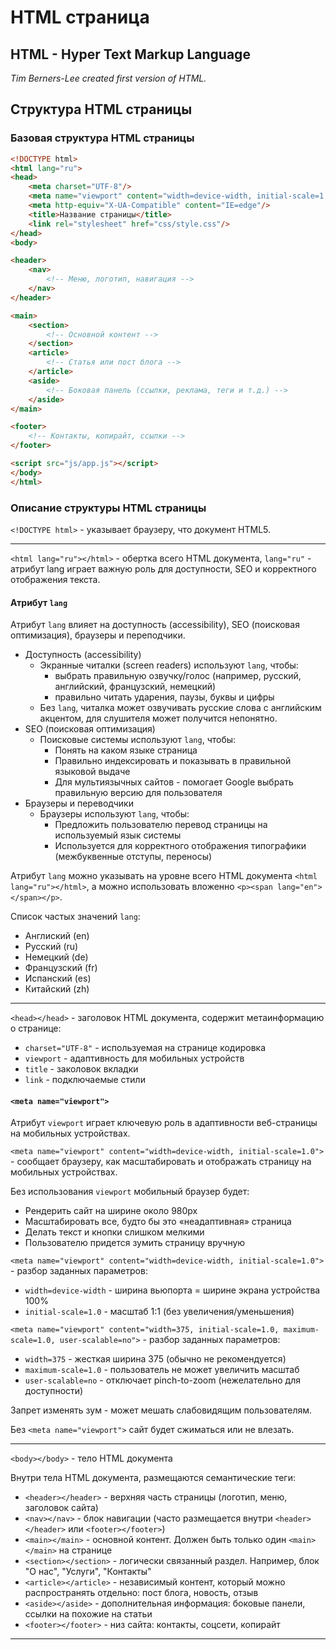# HTML страница

## HTML - Hyper Text Markup Language ##

*Tim Berners-Lee created first version of HTML.*

## Структура HTML страницы

### Базовая структура HTML страницы

```html
<!DOCTYPE html>
<html lang="ru">
<head>
    <meta charset="UTF-8"/>
    <meta name="viewport" content="width=device-width, initial-scale=1.0"/>
    <meta http-equiv="X-UA-Compatible" content="IE=edge"/>
    <title>Название страницы</title>
    <link rel="stylesheet" href="css/style.css"/>
</head>
<body>

<header>
    <nav>
        <!-- Меню, логотип, навигация -->
    </nav>
</header>

<main>
    <section>
        <!-- Основной контент -->
    </section>
    <article>
        <!-- Статья или пост блога -->
    </article>
    <aside>
        <!-- Боковая панель (ссылки, реклама, теги и т.д.) -->
    </aside>
</main>

<footer>
    <!-- Контакты, копирайт, ссылки -->
</footer>

<script src="js/app.js"></script>
</body>
</html>
```

### Описание структуры HTML страницы

`<!DOCTYPE html>` - указывает браузеру, что документ HTML5.

---

`<html lang="ru"></html>` - обертка всего HTML документа, `lang="ru"` - атрибут lang играет важную роль для доступности,
SEO и корректного отображения текста.

#### Атрибут `lang`

Атрибут `lang` влияет на доступность (accessibility), SEO (поисковая оптимизация), браузеры и переподчики.

- Доступность (accessibility)
    - Экранные читалки (screen readers) используют `lang`, чтобы:
        - выбрать правильную озвучку/голос (например, русский, английский, французский, немецкий)
        - правильно читать ударения, паузы, буквы и цифры
    - Без `lang`, читалка может озвучивать русские слова с английским акцентом, для слушителя может получится непонятно.
- SEO (поисковая оптимизация)
    - Поисковые системы используют `lang`, чтобы:
        - Понять на каком языке страница
        - Правильно индексировать и показывать в правильной языковой выдаче
        - Для мультиязычных сайтов - помогает Google выбрать правильную версию для пользователя
- Браузеры и переводчики
    - Браузеры используют `lang`, чтобы:
        - Предложить пользователю перевод страницы на используемый язык системы
        - Используется для корректного отображения типографики (межбуквенные отступы, переносы)

Атрибут `lang` можно указывать на уровне всего HTML документа `<html lang="ru"></html>`, а можно использовать
вложенно `<p><span lang="en"></span></p>`.

Список частых значений `lang`:

- Англиский (en)
- Русский (ru)
- Немецкий (de)
- Французский (fr)
- Испанский (es)
- Китайский (zh)

---

`<head></head>` - заголовок HTML документа, содержит метаинформацию о странице:

* `charset="UTF-8"` - используемая на странице кодировка
* `viewport` - адаптивность для мобильных устройств
* `title` - заколовок вкладки
* `link` - подключаемые стили

#### `<meta name="viewport">`

Атрибут `viewport` играет ключевую роль в адаптивности веб-страницы на мобильных устройствах.

`<meta name="viewport" content="width=device-width, initial-scale=1.0">` - сообщает браузеру, как масштабировать и
отображать страницу на мобильных устройствах.

Без использования `viewport` мобильный браузер будет:

* Рендерить сайт на ширине около 980px
* Масштабировать все, будто бы это «неадаптивная» страница
* Делать текст и кнопки слишком мелкими
* Пользователю придется зумить страницу вручную

`<meta name="viewport" content="width=device-width, initial-scale=1.0">`  - разбор заданных параметров:

- `width=device-width` - ширина вьюпорта = ширине экрана устройства 100%
- `initial-scale=1.0` - масштаб 1:1 (без увеличения/уменьшения)

`<meta name="viewport" content="width=375, initial-scale=1.0, maximum-scale=1.0, user-scalable=no">` - разбор заданных
параметров:

- `width=375` - жесткая ширина 375 (обычно не рекомендуется)
- `maximum-scale=1.0` - пользователь не может увеличить масштаб
- `user-scalable=no` - отключает pinch-to-zoom (нежелательно для доступности)

Запрет изменять зум - может мешать слабовидящим пользователям.

Без `<meta name="viewport">` сайт будет сжиматься или не влезать.

---

`<body></body>` - тело HTML документа

Внутри тела HTML документа, размещаются семантические теги:

- `<header></header>` - верхняя часть страницы (логотип, меню, заголовок сайта)
- `<nav></nav>` - блок навигации (часто размещается внутри `<header></header>` или `<footer></footer>`)
- `<main></main>` - основной контент. Должен быть только один `<main></main>` на странице
- `<section></section>` - логически связанный раздел. Например, блок "О нас", "Услуги", "Контакты"
- `<article></article>` - независимый контент, который можно распространять отдельно: пост блога, новость, отзыв
- `<aside></aside>` - дополнительная информация: боковые панели, ссылки на похожие на статьи
- `<footer></footer>` - низ сайта: контакты, соцсети, копирайт

---
